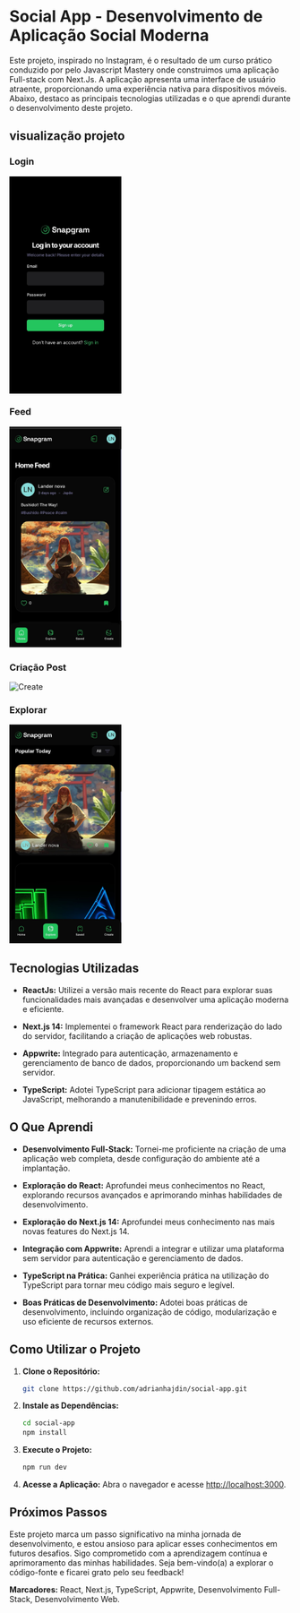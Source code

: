 # Social App - Desenvolvimento de Aplicação Social Moderna

Este projeto, inspirado no Instagram, é o resultado de um curso prático conduzido por pelo Javascript Mastery onde construimos uma aplicação Full-stack com Next.Js. A aplicação apresenta uma interface de usuário atraente, proporcionando uma experiência nativa para dispositivos móveis. Abaixo, destaco as principais tecnologias utilizadas e o que aprendi durante o desenvolvimento deste projeto.

## visualização projeto


### Login
<img align="center" src="./public/assets/images/1.jpg" alt="Login" width="200"/>


### Feed

<img src="./public/assets/images/2.jpg" alt="Feed" width="200"/>


### Criação Post

<img src="](./public/assets/images/3.jpg" alt="Create" width="200"/>


### Explorar

<img src="./public/assets/images/4.jpg" alt="Explore" width="200"/>

## Tecnologias Utilizadas

- **ReactJs:** Utilizei a versão mais recente do React para explorar suas funcionalidades mais avançadas e desenvolver uma aplicação moderna e eficiente.

- **Next.js 14:** Implementei o framework React para renderização do lado do servidor, facilitando a criação de aplicações web robustas.

- **Appwrite:** Integrado para autenticação, armazenamento e gerenciamento de banco de dados, proporcionando um backend sem servidor.

- **TypeScript:** Adotei TypeScript para adicionar tipagem estática ao JavaScript, melhorando a manutenibilidade e prevenindo erros.


## O Que Aprendi

- **Desenvolvimento Full-Stack:** Tornei-me proficiente na criação de uma aplicação web completa, desde configuração do ambiente até a implantação.

- **Exploração do React:** Aprofundei meus conhecimentos no React, explorando recursos avançados e aprimorando minhas habilidades de desenvolvimento.

- **Exploração do Next.js 14:** Aprofundei meus conhecimento nas mais novas features do Next.js 14.

- **Integração com Appwrite:** Aprendi a integrar e utilizar uma plataforma sem servidor para autenticação e gerenciamento de dados.

- **TypeScript na Prática:** Ganhei experiência prática na utilização do TypeScript para tornar meu código mais seguro e legível.

- **Boas Práticas de Desenvolvimento:** Adotei boas práticas de desenvolvimento, incluindo organização de código, modularização e uso eficiente de recursos externos.

## Como Utilizar o Projeto

1. **Clone o Repositório:**
    ```bash
    git clone https://github.com/adrianhajdin/social-app.git
    ```

2. **Instale as Dependências:**
    ```bash
    cd social-app
    npm install
    ```

3. **Execute o Projeto:**
    ```bash
    npm run dev
    ```

4. **Acesse a Aplicação:**
   Abra o navegador e acesse [http://localhost:3000](http://localhost:3000).

## Próximos Passos

Este projeto marca um passo significativo na minha jornada de desenvolvimento, e estou ansioso para aplicar esses conhecimentos em futuros desafios. Sigo comprometido com a aprendizagem contínua e aprimoramento das minhas habilidades. Seja bem-vindo(a) a explorar o código-fonte e ficarei grato pelo seu feedback!

**Marcadores:** React, Next.js, TypeScript, Appwrite, Desenvolvimento Full-Stack, Desenvolvimento Web.